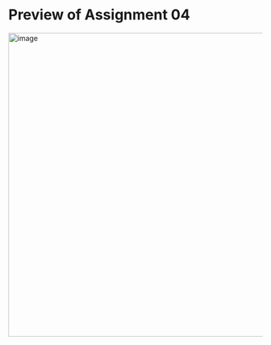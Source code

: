 # Preview of Assignment 04
<img width="603" alt="image" src="https://github.com/user-attachments/assets/1a798ac9-6571-486f-9577-3dfb2e61721e" />
